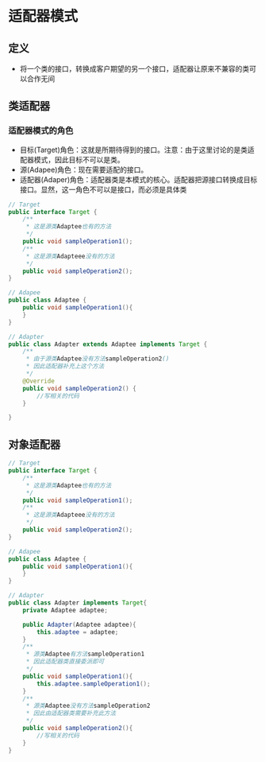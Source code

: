 # 适配器模式

## 定义

* 将一个类的接口，转换成客户期望的另一个接口，适配器让原来不兼容的类可以合作无间

## 类适配器

### 适配器模式的角色

* 目标\(Target\)角色：这就是所期待得到的接口。注意：由于这里讨论的是类适配器模式，因此目标不可以是类。
* 源\(Adapee\)角色：现在需要适配的接口。
* 适配器\(Adaper\)角色：适配器类是本模式的核心。适配器把源接口转换成目标接口。显然，这一角色不可以是接口，而必须是具体类

```java
// Target
public interface Target {
    /**
     * 这是源类Adaptee也有的方法
     */
    public void sampleOperation1();
    /**
     * 这是源类Adapteee没有的方法
     */
    public void sampleOperation2();
}
```

```java
// Adapee
public class Adaptee {
    public void sampleOperation1(){
    }
}
```

```java
// Adapter
public class Adapter extends Adaptee implements Target {
    /**
     * 由于源类Adaptee没有方法sampleOperation2()
     * 因此适配器补充上这个方法
     */
    @Override
    public void sampleOperation2() {
        //写相关的代码
    }

}
```

## 对象适配器

```java
// Target
public interface Target {
    /**
     * 这是源类Adaptee也有的方法
     */
    public void sampleOperation1();
    /**
     * 这是源类Adapteee没有的方法
     */
    public void sampleOperation2();
}
```

```java
// Adapee
public class Adaptee {
    public void sampleOperation1(){
    }
}
```

```java
// Adapter
public class Adapter implements Target{
    private Adaptee adaptee;

    public Adapter(Adaptee adaptee){
        this.adaptee = adaptee;
    }
    /**
     * 源类Adaptee有方法sampleOperation1
     * 因此适配器类直接委派即可
     */
    public void sampleOperation1(){
        this.adaptee.sampleOperation1();
    }
    /**
     * 源类Adaptee没有方法sampleOperation2
     * 因此由适配器类需要补充此方法
     */
    public void sampleOperation2(){
        //写相关的代码
    }
}
```



